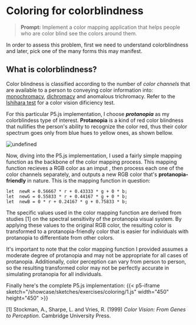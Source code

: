 # Coloring for colorblindness
>**Prompt:** Implement a color mapping application that helps people who are color blind see the colors around them.
>
In order to assess this problem, first we need to understand colorblindness and later, pick one of the many forms this may manifest.

## What is colorblindness?
Color blindness is classified according to the number of _color channels_ that are available to a person to conveying color information into: [monochromacy](https://en.wikipedia.org/wiki/Monochromacy), [dichromacy](https://en.wikipedia.org/wiki/Dichromacy) and anomalous trichromacy. Refer to the [Ishihara test](https://en.wikipedia.org/wiki/Ishihara_test) for a color vision dificiency test.

For this particular P5.js implementation, I choose ***protanopia*** as my colorblindess type of interest. **Protanopia** is a kind of red color blindness that nullifies the person's ability to recognize the color red, thus their color spectrum goes only from blue hues to yellow ones, as shown bellow.

![undefined](https://upload.wikimedia.org/wikipedia/commons/thumb/d/d4/Rainbow_Protanopia.svg/1920px-Rainbow_Protanopia.svg.png)

Now, diving into the P5.js implementation, I used a fairly simple mapping function as the backbone of the color mapping process. This mapping function recieves a RGB color as an imput , then process each one of the color channels separately, and outputs a new RGB color that's **protanopia-friendly** in nature.  This is the mapping function in question: 

    let  newR = 0.56667 * r + 0.43333 * g + 0 * b;
    let  newG = 0.55833 * r + 0.44167 * g + 0 * b;
    let  newB = 0 * r + 0.24167 * g + 0.75833 * b;
    
The specific values used in the color mapping function are derived from studies [1] on the spectral sensitivity of the protanopia visual system. By applying these values to the original RGB color, the resulting color is transformed to a protanopia-friendly color that is easier for individuals with protanopia to differentiate from other colors.

It's important to note that the color mapping function I provided assumes a moderate degree of protanopia and may not be appropriate for all cases of protanopia. Additionally, color perception can vary from person to person, so the resulting transformed color may not be perfectly accurate in simulating protanopia for all individuals.

Finally here's the complete P5.js implementation:
{{< p5-iframe sketch="/showcase/sketches/exercises/coloring/1.js" width="450" height="450" >}}

[1] Stockman, A., Sharpe, L. and Vries, R. (1999) _Color Vision: From Genes to Perception_. Cambridge University Press.
